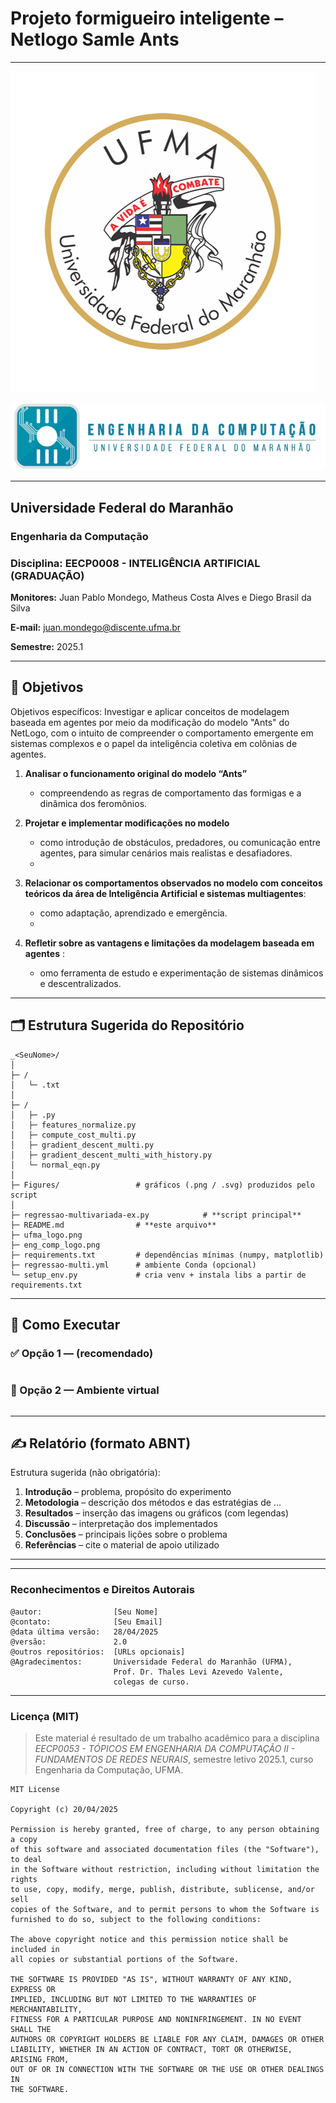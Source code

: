 # Projeto formigueiro inteligente – Netlogo **Samle Ants**

---

![UFMA](./ufma_logo.png)&nbsp;&nbsp;&nbsp;&nbsp;![Engenharia da Computação](./eng_comp_logo.png)

---

## Universidade Federal do Maranhão  
### Engenharia da Computação  
### Disciplina: **EECP0008 - INTELIGÊNCIA ARTIFICIAL (GRADUAÇÃO)**  
**Monitores:** Juan Pablo Mondego, Matheus  Costa Alves e Diego Brasil da Silva
  

**E-mail:** juan.mondego@discente.ufma.br

**Semestre:** 2025.1  

---

## 🎯 Objetivos


Objetivos específicos: Investigar e aplicar conceitos de modelagem baseada em agentes por meio da modificação do modelo "Ants" do NetLogo, com o intuito de compreender o comportamento emergente em sistemas complexos e o papel da inteligência coletiva em colônias de agentes.

1. **Analisar o funcionamento original do modelo “Ants”**  
   - compreendendo as regras de comportamento das formigas e a dinâmica dos feromônios.
  
2. **Projetar e implementar modificações no modelo**  
   - como introdução de obstáculos, predadores, ou comunicação entre agentes, para simular cenários mais realistas e desafiadores.
   - 
3. **Relacionar os comportamentos observados no modelo com conceitos teóricos da área de Inteligência Artificial e sistemas multiagentes**:
   - como adaptação, aprendizado e emergência.
   -  
4. **Refletir sobre as vantagens e limitações da modelagem baseada em agentes** :
   - omo ferramenta de estudo e experimentação de sistemas dinâmicos e descentralizados.
---


## 🗂️ Estrutura Sugerida do Repositório

```
_<SeuNome>/
│
├─ /
│   └─ .txt
│
├─ /
│   ├─ .py
│   ├─ features_normalize.py
│   ├─ compute_cost_multi.py
│   ├─ gradient_descent_multi.py
│   ├─ gradient_descent_multi_with_history.py
│   └─ normal_eqn.py
│
├─ Figures/                 # gráficos (.png / .svg) produzidos pelo script
│
├─ regressao-multivariada-ex.py            # **script principal**
├─ README.md                # **este arquivo**
├─ ufma_logo.png
├─ eng_comp_logo.png
├─ requirements.txt         # dependências mínimas (numpy, matplotlib)
├─ regressao-multi.yml      # ambiente Conda (opcional)
└─ setup_env.py             # cria venv + instala libs a partir de requirements.txt
```

---

## 🚀 Como Executar

### ✅ Opção 1 —   (recomendado)

```bash

```

### 🐍 Opção 2 — Ambiente virtual 

```bash

```

---

## ✍️ Relatório (formato ABNT)

Estrutura sugerida (não obrigatória):

1. **Introdução** – problema, propósito do experimento  
2. **Metodologia** – descrição dos métodos e das estratégias de ...  
3. **Resultados** – inserção das imagens ou gráficos  (com legendas)  
4. **Discussão** – interpretação dos implementados  
5. **Conclusões** – principais lições sobre o problema 
6. **Referências** – cite o material de apoio utilizado  


---

---

### Reconhecimentos e Direitos Autorais

```
@autor:                [Seu Nome]
@contato:              [Seu Email]
@data última versão:   28/04/2025
@versão:               2.0
@outros repositórios:  [URLs opcionais]
@Agradecimentos:       Universidade Federal do Maranhão (UFMA),
                       Prof. Dr. Thales Levi Azevedo Valente,
                       colegas de curso.
```

---

### Licença (MIT)

> Este material é resultado de um trabalho acadêmico para a disciplina *EECP0053 - TÓPICOS EM ENGENHARIA DA COMPUTAÇÃO II - FUNDAMENTOS DE REDES NEURAIS*, semestre letivo 2025.1, curso Engenharia da Computação, UFMA.

```
MIT License

Copyright (c) 20/04/2025

Permission is hereby granted, free of charge, to any person obtaining a copy
of this software and associated documentation files (the "Software"), to deal
in the Software without restriction, including without limitation the rights
to use, copy, modify, merge, publish, distribute, sublicense, and/or sell
copies of the Software, and to permit persons to whom the Software is
furnished to do so, subject to the following conditions:

The above copyright notice and this permission notice shall be included in
all copies or substantial portions of the Software.

THE SOFTWARE IS PROVIDED "AS IS", WITHOUT WARRANTY OF ANY KIND, EXPRESS OR
IMPLIED, INCLUDING BUT NOT LIMITED TO THE WARRANTIES OF MERCHANTABILITY,
FITNESS FOR A PARTICULAR PURPOSE AND NONINFRINGEMENT. IN NO EVENT SHALL THE
AUTHORS OR COPYRIGHT HOLDERS BE LIABLE FOR ANY CLAIM, DAMAGES OR OTHER
LIABILITY, WHETHER IN AN ACTION OF CONTRACT, TORT OR OTHERWISE, ARISING FROM,
OUT OF OR IN CONNECTION WITH THE SOFTWARE OR THE USE OR OTHER DEALINGS IN
THE SOFTWARE.
```
